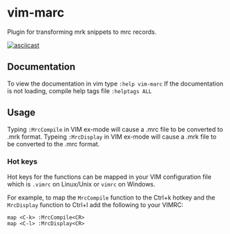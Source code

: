 # vim-marc
Plugin for transforming mrk snippets to mrc records.

[![asciicast](https://asciinema.org/a/Kv2B2FifC1VvbL1RkJZUuVFn9.svg)](https://asciinema.org/a/Kv2B2FifC1VvbL1RkJZUuVFn9?autoplay=1?loop=1)

## Documentation
To view the documentation in vim type `:help vim-marc`
If the documentation is not loading, compile help tags file `:helptags ALL`

## Usage
Typing `:MrcCompile` in VIM ex-mode will cause a .mrc file to be converted to .mrk format.
Typeing `:MrcDisplay` in VIM ex-mode will cause a .mrk file to be converted to the .mrc format.

### Hot keys
Hot keys for the functions can be mapped in your VIM configuration file which is `.vimrc` on Linux/Unix or `vimrc` on Windows.

For example, to map the `MrcCompile` function to the Ctrl+k hotkey and the `MrcDisplay` function to Ctrl+l add the following to your VIMRC:
```
map <C-k> :MrcCompile<CR>
map <C-l> :MrcDisplay<CR>
```
